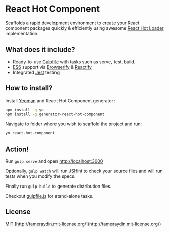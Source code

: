 # React Hot Component

Scaffolds a rapid development environment to create your React component packages quickly & efficiently using awesome [React Hot Loader](http://github.com/gaearon/react-hot-loader) implementation.

## What does it include?
- Ready-to-use [Gulpfile](http://gulpjs.com/) with tasks such as serve, test, build.
- [ES6](http://github.com/lukehoban/es6features) support via [Browserify](http://browserify.org/) & [Reactify](http://github.com/andreypopp/reactify)
- Integrated [Jest](http://facebook.github.io/jest/) testing

## How to install?
Install [Yeoman](http://yeoman.io/) and React Hot Component generator:

```bash
npm install -g yo
npm install -g generator-react-hot-component
```

Navigate to folder where you wish to scaffold the project and run:

```bash
yo react-hot-component
```

## Action!
Run ``gulp serve`` and open [http://localhost:3000](http://localhost:3000)

Optionally, ``gulp watch`` will run [JSHint](http://jshint.com/) to check your source files and will run tests when you modify the specs.

Finally run ``gulp build`` to generate distribution files.

Checkout [gulpfile.js](http://github.com/tameraydin/generator-react-hot-component/blob/master/app/templates/_gulpfile.js) for stand-alone tasks.

## License

MIT [http://tameraydin.mit-license.org/](http://tameraydin.mit-license.org/)
